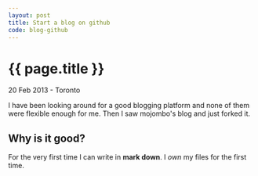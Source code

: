 ```yaml
---
layout: post
title: Start a blog on github
code: blog-github
---
```


{{ page.title }}
================

<p class="meta">20 Feb 2013 - Toronto</p>

I have been looking around for a good blogging platform and none of them
were flexible enough for me. Then I saw mojombo's blog and just forked
it.

Why is it good?
-----------------------------------------------------

For the very first time I can write in **mark down**. I *own* my files
for the first time. 

